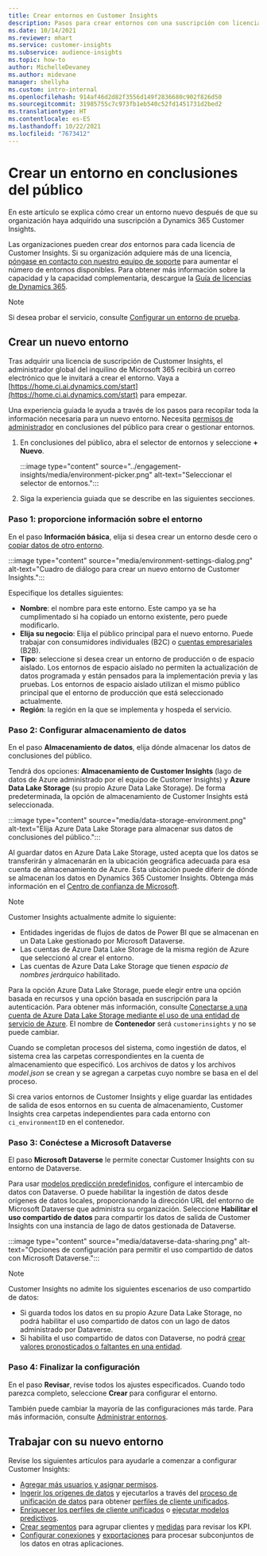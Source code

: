 ```yaml
---
title: Crear entornos en Customer Insights
description: Pasos para crear entornos con una suscripción con licencia para Dynamics 365 Customer Insights.
ms.date: 10/14/2021
ms.reviewer: mhart
ms.service: customer-insights
ms.subservice: audience-insights
ms.topic: how-to
author: MichelleDevaney
ms.author: midevane
manager: shellyha
ms.custom: intro-internal
ms.openlocfilehash: 914af46d2d82f3556d149f2836680c902f826d50
ms.sourcegitcommit: 31985755c7c973fb1eb540c52fd1451731d2bed2
ms.translationtype: HT
ms.contentlocale: es-ES
ms.lasthandoff: 10/22/2021
ms.locfileid: "7673412"
---
```

# <a name="create-an-environment-in-audience-insights"></a>Crear un entorno en conclusiones del público

En este artículo se explica cómo crear un entorno nuevo después de que su organización haya adquirido una suscripción a Dynamics 365 Customer Insights. 

Las organizaciones pueden crear *dos* entornos para cada licencia de Customer Insights. Si su organización adquiere más de una licencia, [póngase en contacto con nuestro equipo de soporte](https://go.microsoft.com/fwlink/?linkid=2079641) para aumentar el número de entornos disponibles. Para obtener más información sobre la capacidad y la capacidad complementaria, descargue la [Guía de licencias de Dynamics 365](https://go.microsoft.com/fwlink/?LinkId=866544).

> [!NOTE]
> Si desea probar el servicio, consulte [Configurar un entorno de prueba](../trial-signup.md).

## <a name="create-a-new-environment"></a>Crear un nuevo entorno

Tras adquirir una licencia de suscripción de Customer Insights, el administrador global del inquilino de Microsoft 365 recibirá un correo electrónico que le invitará a crear el entorno. Vaya a [https://home.ci.ai.dynamics.com/start](https://home.ci.ai.dynamics.com/start) para empezar. 

Una experiencia guiada le ayuda a través de los pasos para recopilar toda la información necesaria para un nuevo entorno. Necesita [permisos de administrador](permissions.md) en conclusiones del público para crear o gestionar entornos.

1. En conclusiones del público, abra el selector de entornos y seleccione **+ Nuevo**.
  
   :::image type="content" source="../engagement-insights/media/environment-picker.png" alt-text="Seleccionar el selector de entornos.":::

1. Siga la experiencia guiada que se describe en las siguientes secciones.

### <a name="step-1-provide-environment-information"></a>Paso 1: proporcione información sobre el entorno

En el paso **Información básica**, elija si desea crear un entorno desde cero o [copiar datos de otro entorno](manage-environments.md#copy-the-environment-configuration).

   :::image type="content" source="media/environment-settings-dialog.png" alt-text="Cuadro de diálogo para crear un nuevo entorno de Customer Insights.":::

Especifique los detalles siguientes:
   - **Nombre**: el nombre para este entorno. Este campo ya se ha cumplimentado si ha copiado un entorno existente, pero puede modificarlo.
   - **Elija su negocio**: Elija el público principal para el nuevo entorno. Puede trabajar con consumidores individuales (B2C) o [cuentas empresariales](work-with-business-accounts.md) (B2B).
   - **Tipo**: seleccione si desea crear un entorno de producción o de espacio aislado. Los entornos de espacio aislado no permiten la actualización de datos programada y están pensados para la implementación previa y las pruebas. Los entornos de espacio aislado utilizan el mismo público principal que el entorno de producción que está seleccionado actualmente.
   - **Región**: la región en la que se implementa y hospeda el servicio.

### <a name="step-2-configure-data-storage"></a>Paso 2: Configurar almacenamiento de datos

En el paso **Almacenamiento de datos**, elija dónde almacenar los datos de conclusiones del público.

Tendrá dos opciones: **Almacenamiento de Customer Insights** (lago de datos de Azure administrado por el equipo de Customer Insights) y **Azure Data Lake Storage** (su propio Azure Data Lake Storage). De forma predeterminada, la opción de almacenamiento de Customer Insights está seleccionada.

:::image type="content" source="media/data-storage-environment.png" alt-text="Elija Azure Data Lake Storage para almacenar sus datos de conclusiones del público.":::

Al guardar datos en Azure Data Lake Storage, usted acepta que los datos se transferirán y almacenarán en la ubicación geográfica adecuada para esa cuenta de almacenamiento de Azure. Esta ubicación puede diferir de dónde se almacenan los datos en Dynamics 365 Customer Insights. Obtenga más información en el [Centro de confianza de Microsoft](https://www.microsoft.com/trust-center).

> [!NOTE]
> Customer Insights actualmente admite lo siguiente:
> - Entidades ingeridas de flujos de datos de Power BI que se almacenan en un Data Lake gestionado por Microsoft Dataverse.  
> - Las cuentas de Azure Data Lake Storage de la misma región de Azure que seleccionó al crear el entorno.
> - Las cuentas de Azure Data Lake Storage que tienen *espacio de nombres jerárquico* habilitado.

Para la opción Azure Data Lake Storage, puede elegir entre una opción basada en recursos y una opción basada en suscripción para la autenticación. Para obtener más información, consulte [Conectarse a una cuenta de Azure Data Lake Storage mediante el uso de una entidad de servicio de Azure](connect-service-principal.md). El nombre de **Contenedor** será `customerinsights` y no se puede cambiar.

Cuando se completan procesos del sistema, como ingestión de datos, el sistema crea las carpetas correspondientes en la cuenta de almacenamiento que especificó. Los archivos de datos y los archivos *model.json* se crean y se agregan a carpetas cuyo nombre se basa en el del proceso.

Si crea varios entornos de Customer Insights y elige guardar las entidades de salida de esos entornos en su cuenta de almacenamiento, Customer Insights crea carpetas independientes para cada entorno con `ci_environmentID` en el contenedor.

### <a name="step-3-connect-to-microsoft-dataverse"></a>Paso 3: Conéctese a Microsoft Dataverse
   
El paso **Microsoft Dataverse** le permite conectar Customer Insights con su entorno de Dataverse.

Para usar [modelos predicción predefinidos](predictions-overview.md#out-of-box-models), configure el intercambio de datos con Dataverse. O puede habilitar la ingestión de datos desde orígenes de datos locales, proporcionando la dirección URL del entorno de Microsoft Dataverse que administra su organización. Seleccione **Habilitar el uso compartido de datos** para compartir los datos de salida de Customer Insights con una instancia de lago de datos gestionada de Dataverse.

:::image type="content" source="media/dataverse-data-sharing.png" alt-text="Opciones de configuración para permitir el uso compartido de datos con Microsoft Dataverse.":::

> [!NOTE]
> Customer Insights no admite los siguientes escenarios de uso compartido de datos:
> - Si guarda todos los datos en su propio Azure Data Lake Storage, no podrá habilitar el uso compartido de datos con un lago de datos administrado por Dataverse.
> - Si habilita el uso compartido de datos con Dataverse, no podrá [crear valores pronosticados o faltantes en una entidad](predictions.md).

### <a name="step-4-finalize-the-settings"></a>Paso 4: Finalizar la configuración

En el paso **Revisar**, revise todos los ajustes especificados. Cuando todo parezca completo, seleccione **Crear** para configurar el entorno. 

También puede cambiar la mayoría de las configuraciones más tarde. Para más información, consulte [Administrar entornos](manage-environments.md).

## <a name="work-with-your-new-environment"></a>Trabajar con su nuevo entorno

Revise los siguientes artículos para ayudarle a comenzar a configurar Customer Insights: 

- [Agregar más usuarios y asignar permisos](permissions.md).
- [Ingerir los orígenes de datos](data-sources.md) y ejecutarlos a través del [proceso de unificación de datos](data-unification.md) para obtener [perfiles de cliente unificados](customer-profiles.md).
- [Enriquecer los perfiles de cliente unificados](enrichment-hub.md) o [ejecutar modelos predictivos](predictions-overview.md).
- [Crear segmentos](segments.md) para agrupar clientes y [medidas](measures.md) para revisar los KPI.
- [Configurar conexiones](connections.md) y [exportaciones](export-destinations.md) para procesar subconjuntos de los datos en otras aplicaciones.
